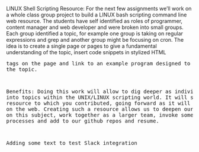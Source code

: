 LINUX Shell Scripting Resource: For the next few assignments we’ll work on a whole class group project to build a LINUX bash scripting command line web resource.  The students have self identified as roles of programmer, content manager and web developer and were  broken into small groups.  Each group identified a topic, for example one group is taking on regular expressions and grep and another group might be focusing on cron.  The idea is to create a single page or pages to give a fundamental understanding of the topic, insert code snippets in stylized HTML <pre> tags on the page and link to an example program designed to illustrate the topic.


Benefits: Doing this work will allow to dig deeper as individuals into topics within the UNIX/LINUX scripting world.  It will stand as a resource to which you contributed, going forward as it will be available on the web.   Creating such a resource allows us to deepen our knowledge on this subject, work together as a larger team, invoke some scrum group processes and add to our github repos and resume.


Adding some text to test Slack integration

